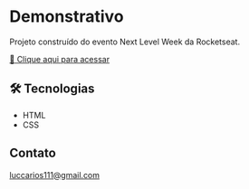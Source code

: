 # Demonstrativo

Projeto construído do evento Next Level Week da Rocketseat.

[🔗 Clique aqui para acessar]({https://luccarios.github.io/demonstrativo/})


## 🛠 Tecnologias

- HTML
- CSS

## Contato

luccarios111@gmail.com
